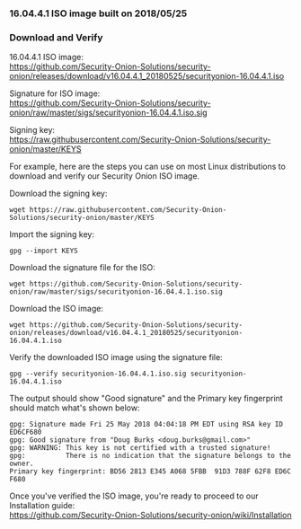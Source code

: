 ### 16.04.4.1 ISO image built on 2018/05/25

### Download and Verify

16.04.4.1 ISO image:  
https://github.com/Security-Onion-Solutions/security-onion/releases/download/v16.04.4.1_20180525/securityonion-16.04.4.1.iso

Signature for ISO image:  
https://github.com/Security-Onion-Solutions/security-onion/raw/master/sigs/securityonion-16.04.4.1.iso.sig  

Signing key:  
https://raw.githubusercontent.com/Security-Onion-Solutions/security-onion/master/KEYS  

For example, here are the steps you can use on most Linux distributions to download and verify our Security Onion ISO image.

Download the signing key:  
```
wget https://raw.githubusercontent.com/Security-Onion-Solutions/security-onion/master/KEYS
```

Import the signing key:  
```
gpg --import KEYS
```

Download the signature file for the ISO:  
```
wget https://github.com/Security-Onion-Solutions/security-onion/raw/master/sigs/securityonion-16.04.4.1.iso.sig
```

Download the ISO image:  
```
wget https://github.com/Security-Onion-Solutions/security-onion/releases/download/v16.04.4.1_20180525/securityonion-16.04.4.1.iso
```

Verify the downloaded ISO image using the signature file:  
```
gpg --verify securityonion-16.04.4.1.iso.sig securityonion-16.04.4.1.iso
```

The output should show "Good signature" and the Primary key fingerprint should match what's shown below:
```
gpg: Signature made Fri 25 May 2018 04:04:18 PM EDT using RSA key ID ED6CF680
gpg: Good signature from "Doug Burks <doug.burks@gmail.com>"
gpg: WARNING: This key is not certified with a trusted signature!
gpg:          There is no indication that the signature belongs to the owner.
Primary key fingerprint: BD56 2813 E345 A068 5FBB  91D3 788F 62F8 ED6C F680
```

Once you've verified the ISO image, you're ready to proceed to our Installation guide:  
https://github.com/Security-Onion-Solutions/security-onion/wiki/Installation
